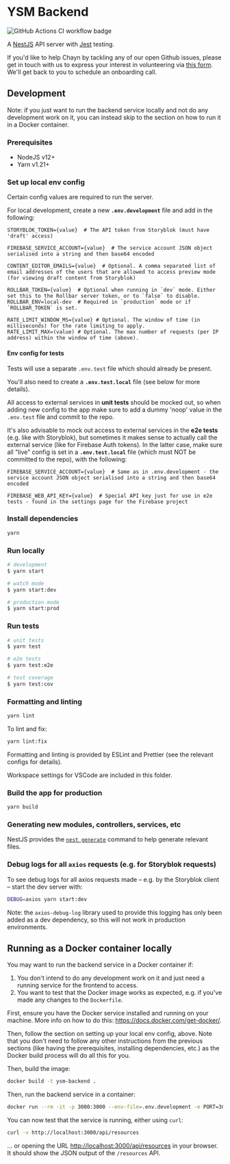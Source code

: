 # YSM Backend

![GitHub Actions CI workflow badge](https://github.com/chaynHQ/ysm-backend/workflows/YSM%20Backend%20CI%20pipeline/badge.svg)

A [NestJS](https://nestjs.com/) API server with [Jest](https://jestjs.io/) testing.

If you'd like to help Chayn by tackling any of our open Github issues, please get in touch with us to express your interest in volunteering via [this form](https://forms.gle/qXfDdPgJxYwvMmVP7). We'll get back to you to schedule an onboarding call. 

## Development

Note: if you just want to run the backend service locally and not do any development work on it, you can instead skip to the section on how to run it in a Docker container.

### Prerequisites

- NodeJS v12+
- Yarn v1.21+

### Set up local env config

Certain config values are required to run the server.

For local development, create a new **`.env.development`** file and add in the following:

```shell
STORYBLOK_TOKEN={value}  # The API token from Storyblok (must have 'draft' access)

FIREBASE_SERVICE_ACCOUNT={value}  # The service account JSON object serialised into a string and then base64 encoded

CONTENT_EDITOR_EMAILS={value}  # Optional. A comma separated list of email addresses of the users that are allowed to access preview mode (for viewing draft content from Storyblok)

ROLLBAR_TOKEN={value}  # Optional when running in `dev` mode. Either set this to the Rollbar server token, or to `false` to disable.
ROLLBAR_ENV=local-dev  # Required in `production` mode or if `ROLLBAR_TOKEN` is set.

RATE_LIMIT_WINDOW_MS={value} # Optional. The window of time (in milliseconds) for the rate limiting to apply.
RATE_LIMIT_MAX=(value) # Optional. The max number of requests (per IP address) within the window of time (above).
```

#### Env config for tests

Tests will use a separate `.env.test` file which should already be present.

You'll also need to create a **`.env.test.local`** file (see below for more details).

All access to external services in **unit tests** should be mocked out, so when adding new config to the app make sure to add a dummy 'noop' value in the `.env.test` file and commit to the repo.

It's also advisable to mock out access to external services in the **e2e tests** (e.g. like with Storyblok), but sometimes it makes sense to actually call the external service (like for Firebase Auth tokens). In the latter case, make sure all "live" config is set in a **`.env.test.local`** file (which must NOT be committed to the repo), with the following:

```shell
FIREBASE_SERVICE_ACCOUNT={value}  # Same as in .env.development - the service account JSON object serialised into a string and then base64 encoded

FIREBASE_WEB_API_KEY={value}  # Special API key just for use in e2e tests - found in the settings page for the Firebase project
```

### Install dependencies

```bash
yarn
```

### Run locally

```bash
# development
$ yarn start

# watch mode
$ yarn start:dev

# production mode
$ yarn start:prod
```

### Run tests

```bash
# unit tests
$ yarn test

# e2e tests
$ yarn test:e2e

# test coverage
$ yarn test:cov
```

### Formatting and linting

```bash
yarn lint
```

To lint and fix:

```bash
yarn lint:fix
```

Formatting and linting is provided by ESLint and Prettier (see the relevant configs for details).

Workspace settings for VSCode are included in this folder.

### Build the app for production

```bash
yarn build
```

### Generating new modules, controllers, services, etc

NestJS provides the [`nest generate`](https://docs.nestjs.com/cli/usages#nest-generate) command to help generate relevant files.

### Debug logs for all `axios` requests (e.g. for Storyblok requests)

To see debug logs for all axios requests made – e.g. by the Storyblok client – start the dev server with:

```bash
DEBUG=axios yarn start:dev
```

Note: the `axios-debug-log` library used to provide this logging has only been added as a dev dependency, so this will not work in production environments.

## Running as a Docker container locally

You may want to run the backend service in a Docker container if:

1. You don't intend to do any development work on it and just need a running service for the frontend to access.
1. You want to test that the Docker image works as expected, e.g. if you've made any changes to the `Dockerfile`.

First, ensure you have the Docker service installed and running on your machine. More info on how to do this: <https://docs.docker.com/get-docker/>.

Then, follow the section on setting up your local env config, above. Note that you don't need to follow any other instructions from the previous sections (like having the prerequisites, installing dependencies, etc.) as the Docker build process will do all this for you.

Then, build the image:

```sh
docker build -t ysm-backend .
```

Then, run the backend service in a container:

```sh
docker run --rm -it -p 3000:3000 --env-file=.env.development -e PORT=3000 --init ysm-backend
```

You can now test that the service is running, either using `curl`:

```sh
curl -v http://localhost:3000/api/resources
```

… or opening the URL <http://localhost:3000/api/resources> in your browser. It should show the JSON output of the `/resources` API.
